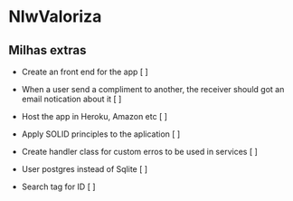 # NlwValoriza

## Milhas extras

- Create an front end for the app [ ]

- When a user send a compliment to another, the receiver should got an email notication about it [ ]

- Host the app in Heroku, Amazon etc [ ]

- Apply SOLID principles to the aplication [ ]

- Create handler class for custom erros to be used in services [ ]

- User postgres instead of Sqlite [ ]

- Search tag for ID [ ]